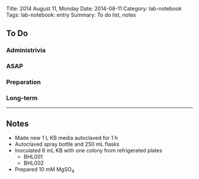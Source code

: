 Title: 2014 August 11, Monday
Date: 2014-08-11
Category: lab-notebook
Tags: lab-notebook: entry
Summary: To do list, notes

## To Do ##


### Administrivia ###

### ASAP ###

### Preparation ###

### Long-term ###


***

## Notes ##

- Made new 1 L KB media autoclaved for 1 h
- Autoclaved spray bottle and 250 mL flasks
- Inoculated 6 mL KB with one colony from refrigerated plates
    - BHL001
    - BHL002
- Prepared 10 mM MgSO<sub>4</sub>
